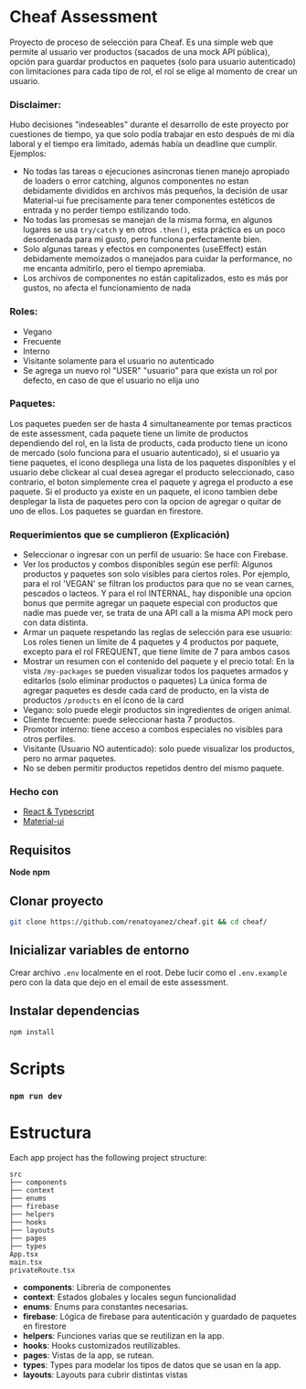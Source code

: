 # Cheaf Assessment

Proyecto de proceso de selección para Cheaf. Es una simple web que permite al usuario ver productos (sacados de una mock API pública), opción para guardar productos en paquetes (solo para usuario autenticado) con limitaciones para cada tipo de rol, el rol se elige al momento de crear un usuario.

### Disclaimer:
Hubo decisiones "indeseables" durante el desarrollo de este proyecto por cuestiones de tiempo, ya que solo podía trabajar en esto después de mi día laboral y el tiempo era limitado, además había un deadline que cumplir. Ejemplos:
- No todas las tareas o ejecuciones asíncronas tienen manejo apropiado de loaders o error catching, algunos componentes no estan debidamente divididos en archivos más pequeños, la decisión de usar Material-ui fue precisamente para tener componentes estéticos de entrada y no perder tiempo estilizando todo.
- No todas las promesas se manejan de la misma forma, en algunos lugares se usa `try/catch` y en otros `.then()`, esta práctica es un poco desordenada para mi gusto, pero funciona perfectamente bien.
- Solo algunas tareas y efectos en componentes (useEffect) están debidamente memoizados o manejados para cuidar la performance, no me encanta admitirlo, pero el tiempo apremiaba.
- Los archivos de componentes no están capitalizados, esto es más por gustos, no afecta el funcionamiento de nada

### Roles:
- Vegano
- Frecuente
- Interno
- Visitante solamente para el usuario no autenticado
- Se agrega un nuevo rol "USER" "usuario" para que exista un rol por defecto, en caso de que el usuario no elija uno

### Paquetes:
Los paquetes pueden ser de hasta 4 simultaneamente por temas practicos de este assessment, cada paquete tiene un limite de productos dependiendo del rol, en la lista de products, cada producto tiene un icono de mercado (solo funciona para el usuario autenticado), si el usuario ya tiene paquetes, el icono despliega una lista de los paquetes disponibles y el usuario debe clickear al cual desea agregar el producto seleccionado, caso contrario, el boton simplemente crea el paquete y agrega el producto a ese paquete. Si el producto ya existe en un paquete, el icono tambien debe desplegar la lista de paquetes pero con la opcion de agregar o quitar de uno de ellos. Los paquetes se guardan en firestore.

### Requerimientos que se cumplieron (Explicación)
- Seleccionar o ingresar con un perfil de usuario: Se hace con Firebase.
- Ver los productos y combos disponibles según ese perfil: Algunos productos y paquetes son solo visibles para ciertos roles. Por ejemplo, para el rol 'VEGAN' se filtran los productos para que no se vean carnes, pescados o lacteos. Y para el rol INTERNAL, hay disponible una opcion bonus que permite agregar un paquete especial con productos que nadie mas puede ver, se trata de una API call a la misma API mock pero con data distinta.
- Armar un paquete respetando las reglas de selección para ese usuario: Los roles tienen un límite de 4 paquetes y 4 productos por paquete, excepto para el rol FREQUENT, que tiene límite de 7 para ambos casos
- Mostrar un resumen con el contenido del paquete y el precio total: En la vista `/my-packages` se pueden visualizar todos los paquetes armados y editarlos (solo eliminar productos o paquetes) La única forma de agregar paquetes es desde cada card de producto, en la vista de productos `/products` en el ícono de la card
- Vegano: solo puede elegir productos sin ingredientes de origen animal.
- Cliente frecuente: puede seleccionar hasta 7 productos.
- Promotor interno: tiene acceso a combos especiales no visibles para otros
perfiles.
- Visitante (Usuario NO autenticado): solo puede visualizar los productos, pero no armar paquetes.
- No se deben permitir productos repetidos dentro del mismo paquete.

### Hecho con

- [React & Typescript](https://www.typescriptlang.org/docs/handbook/react.html)
- [Material-ui](https://mui.com/material-ui/getting-started/)

## Requisitos

**Node**
**npm**

## Clonar proyecto

```sh
git clone https://github.com/renatoyanez/cheaf.git && cd cheaf/
```

## Inicializar variables de entorno

Crear archivo `.env` localmente en el root. Debe lucir como el `.env.example` pero con la data que dejo en el email de este assessment.

## Instalar dependencias

```sh
npm install
```

# Scripts

### `npm run dev`

# Estructura

Each app project has the following project structure:

    src
    ├── components
    ├── context
    ├── enums
    ├── firebase
    ├── helpers
    ├── hooks
    ├── layouts
    ├── pages
    ├── types
    App.tsx
    main.tsx
    privateRoute.tsx

- **components**: Libreria de componentes
- **context**: Estados globales y locales segun funcionalidad
- **enums**: Enums para constantes necesarias.
- **firebase**: Lógica de firebase para autenticación y guardado de paquetes en firestore
- **helpers**: Funciones varias que se reutilizan en la app.
- **hooks**: Hooks customizados reutilizables.
- **pages**: Vistas de la app, se rutean.
- **types**: Types para modelar los tipos de datos que se usan en la app.
- **layouts**: Layouts para cubrir distintas vistas
